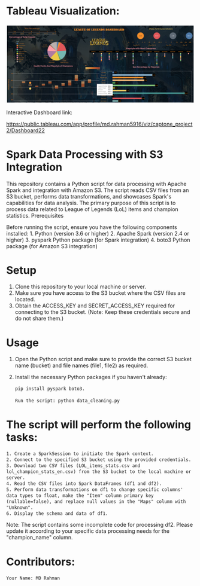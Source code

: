 # Tableau Visualization: 

![Tableau Dashboard](https://github.com/mdrhmn48/capstoneProject-LeagueOfLegends/blob/master/Screenshot_20230310_095823.png)

Interactive Dashboard link: 
        
https://public.tableau.com/app/profile/md.rahman5916/viz/captone_project2/Dashboard22

# Spark Data Processing with S3 Integration

This repository contains a Python script for data processing with Apache Spark and integration with Amazon S3. The script reads CSV files from an S3 bucket, performs data transformations, and showcases Spark's capabilities for data analysis. The primary purpose of this script is to process data related to League of Legends (LoL) items and champion statistics.
Prerequisites

Before running the script, ensure you have the following components installed:
        1. Python (version 3.6 or higher)
        2. Apache Spark (version 2.4 or higher)
        3. pyspark Python package (for Spark integration)
        4. boto3 Python package (for Amazon S3 integration)

# Setup
  1. Clone this repository to your local machine or server.
  2. Make sure you have access to the S3 bucket where the CSV files are located.
  3. Obtain the ACCESS_KEY and SECRET_ACCESS_KEY required for connecting to the S3 bucket. (Note: Keep these credentials secure and do not share them.)

# Usage
 1. Open the Python script and make sure to provide the correct S3 bucket name (bucket) and file names (file1, file2) as required.
 2. Install the necessary Python packages if you haven't already: 

        pip install pyspark boto3.

        Run the script: python data_cleaning.py
# The script will perform the following tasks:
    1. Create a SparkSession to initiate the Spark context.
    2. Connect to the specified S3 bucket using the provided credentials.
    3. Download two CSV files (LOL_items_stats.csv and lol_champion_stats_en.csv) from the S3 bucket to the local machine or server.
    4. Read the CSV files into Spark DataFrames (df1 and df2).
    5. Perform data transformations on df1 to change specific columns' data types to float, make the "Item" column primary key (nullable=false), and replace null values in the "Maps" column with "Unknown".
    6. Display the schema and data of df1.

Note: The script contains some incomplete code for processing df2. Please update it according to your specific data processing needs for the "champion_name" column.
# Contributors:

    Your Name: MD Rahman
